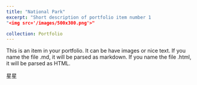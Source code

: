 ```yaml
---
title: "National Park"
excerpt: "Short description of portfolio item number 1 
"<img src='/images/500x300.png'>"

collection: Portfolio
---
```


This is an item in your portfolio. It can be have images or nice text. If you name the file .md, it will be parsed as markdown. If you name the file .html, it will be parsed as HTML. 

星星
